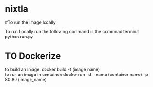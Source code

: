 # nixtla

#To run the image locally

To run Locally run the following command in the commnad terminal <br>
python run.py <br>

# TO Dockerize

 to build an image: docker build -t (image name) <br>
 to run an image in container:  docker run -d --name (container name) -p 80:80 (image_name)
